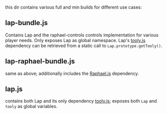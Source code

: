 this dir contains various full and min builds for different use cases:

## lap-bundle.js
Contains Lap and the raphael-controls controls implementation for various player needs.
Only exposes Lap as global namespace. Lap's [tooly.js](http://github.com/Lokua/tooly) 
dependency can be retrieved from a static call to `Lap.prototype.getTooly()`.

## lap-raphael-bundle.js
same as above; additionally includes the [Raphael.js](http://raphaeljs.com/) dependency.

## lap.js
contains both Lap and its only dependency [tooly.js](https://github.com/Lokua/tooly); 
exposes both `Lap` and `tooly` as global variables.

